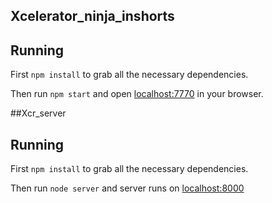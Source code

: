 ## Xcelerator_ninja_inshorts

## Running

First `npm install` to grab all the necessary dependencies. 

Then run `npm start` and open <localhost:7770> in your browser.


##Xcr_server

## Running

First `npm install` to grab all the necessary dependencies. 

Then run `node server` and server runs on <localhost:8000>
